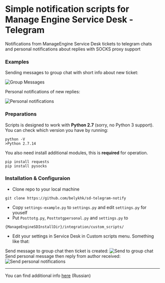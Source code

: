 # Simple notification scripts for Manage Engine Service Desk - Telegram
Notifications from ManageEngine Service Desk tickets to telegram chats and personal notifications about replies with SOCKS proxy support

### Examples
Sending messages to group chat with short info about new ticket:

![Group Messages](https://i.imgur.com/pmVXxFI.jpg)

Personal notifications of new replies:

![Personal notifications](https://i.imgur.com/c1pjSXS.jpg)

### Preparations
Scripts is designed to work with **Python 2.7** (sorry, no Python 3 support). You can check which version you have by running:
```
python -V
>Python 2.7.14
```

You also need install additional modules, this is **required** for operation.
```
pip install requests
pip install pysocks
```

### Installation & Configuraion
 - Clone repo to your local machine
```
git clone https://github.com/belykhk/sd-telegram-notify
```
 - Copy `settings-example.py` to `settings.py` and edit `settings.py` for youself
 - Put `Posttotg.py`, `Posttotgpersonal.py` and `settings.py` to
```
{ManageEngineSDInstallDir}/integration/custom_scripts/
```
 - Edit your settings in Service Desk in Custom scripts menu. Something like that:
 
Send message to group chat then ticket is created:
![Send to group chat](https://i.imgur.com/lxzhTXg.png)
Send personal message then reply from author received:
![Send personal notifications](https://i.imgur.com/MwVyHPS.png)

___

You can find additional info [here](https://medium.com/@gofys_/%D0%BE%D0%BF%D0%BE%D0%B2%D0%B5%D1%89%D0%B5%D0%BD%D0%B8%D1%8F-%D0%B8%D0%B7-manageengine-service-desk-plus-%D0%B2-telegram-5d3be05b56e2) (Russian)
